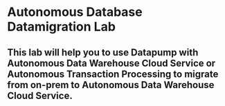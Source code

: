 # Autonomous Database Datamigration Lab 

## This lab will help you to use Datapump with Autonomous Data Warehouse Cloud Service or Autonomous Transaction Processing to migrate from on-prem to Autonomous Data Warehouse Cloud Service.

